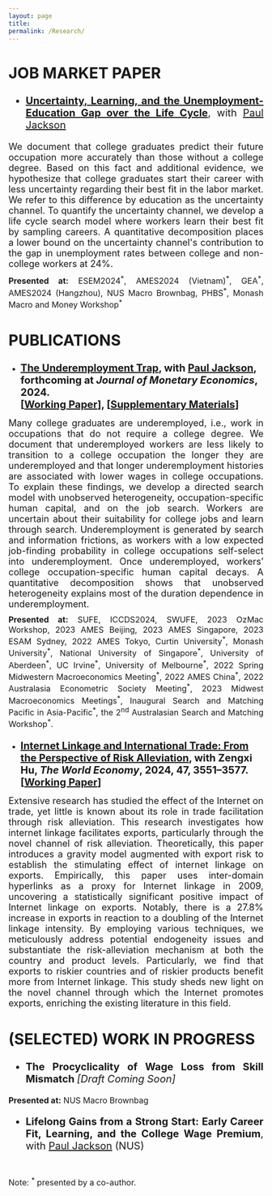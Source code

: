 ```yaml
---
layout: page
title: 
permalink: /Research/
---
```


<style>
   .page-title {
    margin-top: 0px; /* Adjust this value to move the title up */
    padding-top: 0px; /* Adjust this value to move the title up */
  }
  .paper {
    text-align: justify;
    font-size: 20px;
    margin-top: 20px;
    margin-bottom: 10px; /* Adjust this value to control the spacing */
  }
  .abstract-text {
    font-size: 18px; 
    text-align: justify;
    margin-top: 10px;
    margin-bottom: 10px; /* Adjust this value to control the spacing */
  }
  .presented-at-list {
    font-size: 16px;
    text-align: justify;
    margin-top: 5px;
    margin-bottom: 20px; /* Adjust this value to control the spacing */
  }
  .note {
    font-size: 16px;
    text-align: justify;
    margin-top: 10px;
  }
  .journal {
    font-weight: 900;
     font-style: italic;
  }
     h2 {
    font-size: 30px; /* Adjust this value to your preferred size */
  }
</style>

## JOB MARKET PAPER

<div class="paper">
   <ul>
      <li>
        <a href="https://jie-duan.com/files/UnempEduc_Gap.pdf" target="_blank"><strong>Uncertainty, Learning, and the Unemployment-Education Gap over the Life Cycle</strong></a>, with <a href="https://www.paulgjackson.com/" target="_blank">Paul Jackson</a>
      </li>
   </ul>
</div>


<div class="abstract-text">
   We document that college graduates predict their future occupation more accurately than those without a college degree. Based on this fact and additional evidence, we hypothesize that college graduates start their career with less uncertainty regarding their best fit in the labor market. We refer to this difference by education as the uncertainty channel. To quantify the uncertainty channel, we develop a life cycle search model where workers learn their best fit by sampling careers. A quantitative decomposition places a lower bound on the uncertainty channel's contribution to the gap in unemployment rates between college and non-college workers at 24%. 
</div>

<!-- Add "Presentation" information -->
<div class="presented-at-list">
    <strong>Presented at:</strong> ESEM2024<sup>*</sup>, AMES2024 (Vietnam)<sup>*</sup>, GEA<sup>*</sup>, AMES2024 (Hangzhou), NUS Macro Brownbag, PHBS<sup>*</sup>, Monash Macro and Money Workshop<sup>*</sup>
</div>



## PUBLICATIONS

 - <strong class="paper"> **[<a href="https://www.sciencedirect.com/science/article/abs/pii/S0304393224000862" target="_blank" rel="noopener noreferrer">The Underemployment Trap</a>](https://www.sciencedirect.com/science/article/abs/pii/S0304393224000862), with <a href="https://www.paulgjackson.com/" target="_blank" rel="noopener noreferrer">Paul Jackson</a>, forthcoming at <em>Journal of Monetary Economics</em>, 2024.** <br>
[<a href="https://jie-duan.com/files/DurDep_Main.pdf" target="_blank" rel="noopener noreferrer">Working Paper</a>], [<a href="https://jie-duan.com/files/DurDep_Supp.pdf" target="_blank" rel="noopener noreferrer">Supplementary Materials</a>]</strong>


<div class="abstract-text">
 Many college graduates are underemployed, i.e., work in occupations that do not require a college degree. We document that underemployed workers are less likely to transition to a college occupation the longer they are underemployed and that longer underemployment histories are associated with lower wages in college occupations. To explain these findings, we develop a directed search model with unobserved heterogeneity, occupation-specific human capital, and on the job search. Workers are uncertain about their suitability for college jobs and learn through search. Underemployment is generated by search and information frictions, as workers with a low expected job-finding probability in college occupations self-select into underemployment. Once underemployed, workers’ college occupation-specific human capital decays. A quantitative decomposition shows that unobserved heterogeneity explains most of the duration dependence in underemployment. 
</div>  



<!-- Add "Presentation" information -->

<div class="presented-at-list">
  <strong>Presented at:</strong> SUFE, ICCDS2024, SWUFE, 2023 OzMac Workshop, 2023 AMES Beijing, 2023 AMES Singapore, 2023 ESAM Sydney, 2022 AMES Tokyo, Curtin University<sup>*</sup>, Monash University<sup>*</sup>, National University of Singapore<sup>*</sup>, University of Aberdeen<sup>*</sup>, UC Irvine<sup>*</sup>, University of Melbourne<sup>*</sup>, 2022 Spring Midwestern Macroeconomics Meeting<sup>*</sup>, 2022 AMES China<sup>*</sup>, 2022 Australasia Econometric Society Meeting<sup>*</sup>, 2023 Midwest Macroeconomics Meetings<sup>*</sup>, Inaugural Search and Matching Pacific in Asia-Pacific<sup>*</sup>, the 2<sup>nd</sup> Australasian Search and Matching Workshop<sup>*</sup>.
</div>

  
- <strong class="paper">**[<a href="https://onlinelibrary.wiley.com/doi/abs/10.1111/twec.13600" target="_blank" rel="noopener noreferrer">Internet Linkage and International Trade: From the Perspective of Risk Alleviation</a>](https://onlinelibrary.wiley.com/doi/abs/10.1111/twec.13600), with Zengxi Hu, <em>The World Economy</em>, 2024, 47, 3551–3577.**
  [<a href="https://jie-duan.com/files/InternetTrade.pdf" target="_blank" rel="noopener noreferrer">Working Paper</a>]</strong>



<div class="abstract-text">
Extensive research has studied the effect of the Internet on trade, yet little is known about its role in trade facilitation through risk alleviation. This research investigates how internet linkage facilitates exports, particularly through the novel channel of risk alleviation. Theoretically, this paper introduces a gravity model augmented with export risk to establish the stimulating effect of internet linkage on exports. Empirically, this paper uses inter-domain hyperlinks as a proxy for Internet linkage in 2009, uncovering a statistically significant positive impact of Internet linkage on exports. Notably, there is a 27.8% increase in exports in reaction to a doubling of the Internet linkage intensity. By employing various techniques, we meticulously address potential endogeneity issues and substantiate the risk-alleviation mechanism at both the country and product levels. Particularly, we find that exports to riskier countries and of riskier products benefit more from Internet linkage. This study sheds new light on the novel channel through which the Internet promotes exports, enriching the existing literature in this field. 
</div>  


## (SELECTED) WORK IN PROGRESS
<div class="paper">
      <ul>
      <li>
    <strong>The Procyclicality of Wage Loss from Skill Mismatch </strong> <em>[Draft Coming Soon]</em>
     </li>
   </ul>
<div class="presented-at-list">
  <strong>Presented at:</strong> NUS Macro Brownbag
</div>
       <ul>
  <li>
      <strong>Lifelong Gains from a Strong Start: Early Career Fit, Learning, and the College Wage Premium</strong>, with <a href="https://www.paulgjackson.com/" target="_blank">Paul Jackson</a> (NUS)
    </li>
             </ul>
</div>   


<br>

<div class="note">
  Note: <sup>*</sup> presented by a co-author.
</div>
